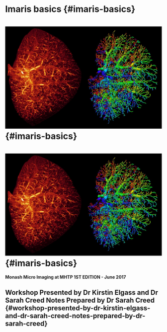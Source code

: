 # Imaris basics {#imaris-basics}

# ![](/assets/cover/cover_image_%28DrClaudiaNold&DrMarcelNold%29.jpg) {#imaris-basics}

# ![](/assets/cover/cover_image_%28DrClaudiaNold&DrMarcelNold%29.jpg) {#imaris-basics}



**Monash Micro Imaging at MHTP 1ST EDITION - June 2017**

## Workshop Presented by Dr Kirstin Elgass and Dr Sarah Creed Notes Prepared by Dr Sarah Creed {#workshop-presented-by-dr-kirstin-elgass-and-dr-sarah-creed-notes-prepared-by-dr-sarah-creed}



